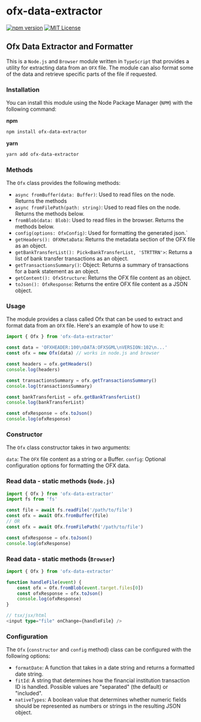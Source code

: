 # ofx-data-extractor

[![npm version](https://badge.fury.io/js/ofx-data-extractor.svg)](https://badge.fury.io/js/ofx-data-extractor) [![MIT License][license-image]][license-url]

## Ofx Data Extractor and Formatter
This is a `Node.js` and `Browser` module written in `TypeScript` that provides a utility for extracting data from an `OFX` file. The module can also format some of the data and retrieve specific parts of the file if requested.

### Installation
You can install this module using the Node Package Manager (`NPM`) with the following command:

**npm**
```bash
npm install ofx-data-extractor
```
**yarn**
```bash
yarn add ofx-data-extractor
```

### Methods
The `Ofx` class provides the following methods:

- `async fromBuffer(data: Buffer)`: Used to read files on the node. Returns the methods
- `async fromFilePath(path: string)`: Used to read files on the node. Returns the methods below.
- `fromBlob(data: Blob)`: Used to read files in the browser. Returns the methods below.
- `config(options: OfxConfig)`: Used for formatting the generated json.`
- `getHeaders(): OFXMetaData`: Returns the metadata section of the OFX file as an object.
- `getBankTransferList(): Pick<BankTransferList, 'STRTTRN'>`: Returns a list of bank transfer transactions as an object.
- `getTransactionsSummary()`: Object: Returns a summary of transactions for a bank statement as an object.
- `getContent(): OfxStructure`: Returns the OFX file content as an object.
- `toJson(): OfxResponse`: Returns the entire OFX file content as a JSON object.

### Usage
The module provides a class called Ofx that can be used to extract and format data from an `OFX` file. Here's an example of how to use it:

```typescript
import { Ofx } from 'ofx-data-extractor'

const data = 'OFXHEADER:100\nDATA:OFXSGML\nVERSION:102\n...'
const ofx = new Ofx(data) // works in node.js and browser

const headers = ofx.getHeaders()
console.log(headers)

const transactionsSummary = ofx.getTransactionsSummary()
console.log(transactionsSummary)

const bankTransferList = ofx.getBankTransferList()
console.log(bankTransferList)

const ofxResponse = ofx.toJson()
console.log(ofxResponse)
```
### Constructor
The `Ofx` class constructor takes in two arguments:

`data`: The `OFX` file content as a string or a Buffer.
`config`: Optional configuration options for formatting the OFX data.

### Read data - static methods (`Node.js`)
```typescript
import { Ofx } from 'ofx-data-extractor'
import fs from 'fs'

const file = await fs.readFile('/path/to/file')
const ofx = await Ofx.fromBuffer(file)
// OR
const ofx = await Ofx.fromFilePath('/path/to/file')

const ofxResponse = ofx.toJson()
console.log(ofxResponse)
```

### Read data - static methods (`Browser`)
```typescript
import { Ofx } from 'ofx-data-extractor'

function handleFile(event) {
    const ofx = Ofx.fromBlob(event.target.files[0])
    const ofxResponse = ofx.toJson()
    console.log(ofxResponse)
}

// tsx/jsx/html
<input type="file" onChange={handleFile} />
```


### Configuration
The `Ofx` (`constructor` and `config` method) class can be configured with the following options:

- `formatDate`: A function that takes in a date string and returns a formatted date string.
- `fitId`: A string that determines how the financial institution transaction ID is handled. Possible values are "separated" (the default) or "included".
- `nativeTypes`: A boolean value that determines whether numeric fields should be represented as numbers or strings in the resulting JSON object.

[license-image]: https://img.shields.io/badge/license-MIT-blue.svg?style=flat
[license-url]: LICENSE
